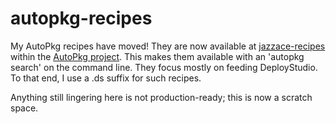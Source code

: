 autopkg-recipes
===============

My AutoPkg recipes have moved! They are now available at [jazzace-recipes](https://github.com/autopkg/jazzace-recipes) within the [AutoPkg project](https://github.com/autopkg/autopkg). This makes them available with an 'autopkg search' on the command line. They focus mostly on feeding DeployStudio. To that end, I use a .ds suffix for such recipes.

Anything still lingering here is not production-ready; this is now a scratch space.
